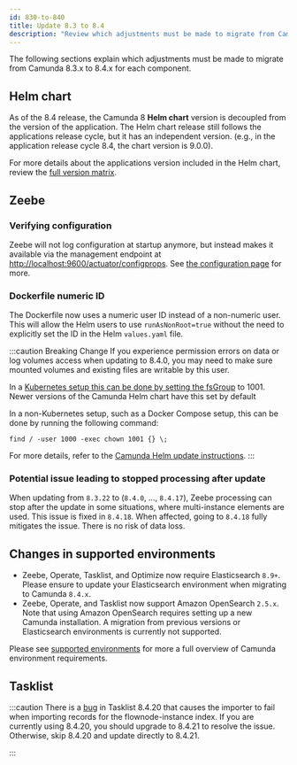 ```yaml
---
id: 830-to-840
title: Update 8.3 to 8.4
description: "Review which adjustments must be made to migrate from Camunda 8.3.x to Camunda 8.4.0."
---
```


The following sections explain which adjustments must be made to migrate from Camunda 8.3.x to 8.4.x for each component.

## Helm chart

As of the 8.4 release, the Camunda 8 **Helm chart** version is decoupled from the version of the application. The Helm chart release still follows the applications release cycle, but it has an independent version. (e.g., in the application release cycle 8.4, the chart version is 9.0.0).

For more details about the applications version included in the Helm chart, review the [full version matrix](https://helm.camunda.io/camunda-platform/version-matrix/).

## Zeebe

### Verifying configuration

Zeebe will not log configuration at startup anymore, but instead makes it available via the management endpoint at [http://localhost:9600/actuator/configprops](http://localhost:9600/actuator/configprops). See [the configuration page](/self-managed/zeebe-deployment/configuration/configuration.md) for more.

### Dockerfile numeric ID

The Dockerfile now uses a numeric user ID instead of a non-numeric user.
This will allow the Helm users to use `runAsNonRoot=true` without the need to explicitly set the ID in the Helm `values.yaml` file.

:::caution Breaking Change
If you experience permission errors on data or log volumes access when updating to 8.4.0, you may need to make sure mounted volumes and existing files are writable by this user.

In a [Kubernetes setup this can be done by setting the fsGroup](https://kubernetes.io/docs/tasks/configure-pod-container/security-context/#configure-volume-permission-and-ownership-change-policy-for-pods) to 1001. Newer versions of the Camunda Helm chart have this set by default

In a non-Kubernetes setup, such as a Docker Compose setup, this can be done by running the following command:

```
find / -user 1000 -exec chown 1001 {} \;
```

For more details, refer to the [Camunda Helm update instructions](/self-managed/platform-deployment/helm-kubernetes/update.md#v83).
:::

### Potential issue leading to stopped processing after update

When updating from `8.3.22` to (`8.4.0`, …, `8.4.17`), Zeebe processing can stop after the update in some situations, where multi-instance elements are used. This issue is fixed in `8.4.18`. When affected, going to `8.4.18` fully mitigates the issue. There is no risk of data loss.

## Changes in supported environments

- Zeebe, Operate, Tasklist, and Optimize now require Elasticsearch `8.9+`. Please ensure to update your Elasticsearch environment when migrating to Camunda `8.4.x`.
- Zeebe, Operate, and Tasklist now support Amazon OpenSearch `2.5.x`. Note that using Amazon OpenSearch requires setting up a new Camunda installation. A migration from previous versions or Elasticsearch environments is currently not supported.

Please see [supported environments](../../../reference/supported-environments.md) for more a full overview of Camunda environment requirements.

## Tasklist

:::caution
There is a [bug](https://github.com/camunda/camunda/issues/32208) in Tasklist 8.4.20 that causes the importer to fail when importing records for the flownode-instance index. If you are currently using 8.4.20, you should upgrade to 8.4.21 to resolve the issue. Otherwise, skip 8.4.20 and update directly to 8.4.21.

:::
